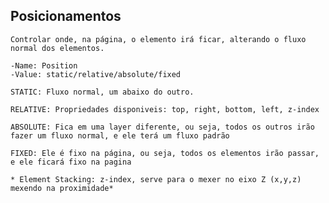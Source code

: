 
## Posicionamentos 

    Controlar onde, na página, o elemento irá ficar, alterando o fluxo normal dos elementos.

    -Name: Position
    -Value: static/relative/absolute/fixed

    STATIC: Fluxo normal, um abaixo do outro.

    RELATIVE: Propriedades disponiveis: top, right, bottom, left, z-index

    ABSOLUTE: Fica em uma layer diferente, ou seja, todos os outros irão fazer um fluxo normal, e ele terá um fluxo padrão

    FIXED: Ele é fixo na página, ou seja, todos os elementos irão passar, e ele ficará fixo na pagina

    * Element Stacking: z-index, serve para o mexer no eixo Z (x,y,z) mexendo na proximidade*